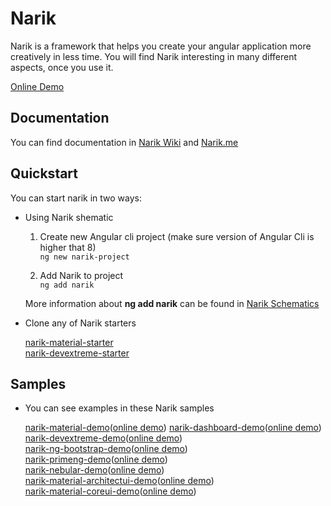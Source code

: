 # Narik

Narik is a framework that helps you create your angular application more creatively in less time. You will find Narik interesting in many different aspects, once you use it.  

[Online Demo](http://narik.me/demo/app)

## Documentation

You can find documentation in  [Narik Wiki](https://github.com/NarikMe/narik-angular/wiki)
and [Narik.me](http://narik.me)

## Quickstart

You can start narik in two ways:

- Using Narik  shematic
    1. Create new Angular cli project  (make sure version of Angular Cli is higher that 8)  
    `
    ng new narik-project
    `
   
    1. Add Narik to project  
    `
    ng add narik
    `

    More information about **ng add narik** can be found in [Narik Schematics](https://github.com/NarikMe/narik-angular/wiki/19.-Narik-Schematics)
- Clone any of Narik starters 

    [narik-material-starter](https://github.com/NarikMe/narik-material-starter)   
    [narik-devextreme-starter](https://github.com/NarikMe/narik-devextreme-starter)     

## Samples

- You can see examples in these Narik samples

    [narik-material-demo](https://github.com/NarikMe/narik-material-demo)([online demo](http://narik.me/demo/app)) 
    [narik-dashboard-demo](https://github.com/NarikMe/narik-dashboard-sample)([online demo](http://narik.me/demo/dashboard))    
    [narik-devextreme-demo](https://github.com/NarikMe/narik-devextreme-demo)([online demo](http://narik.me/demo/app-devextreme/))    
    [narik-ng-bootstrap-demo](https://github.com/NarikMe/narik-ng-bootstrap-demo)([online demo](http://narik.me/demo/app-ng-bootstrap/))  
    [narik-primeng-demo](https://github.com/NarikMe/narik-primeng-demo)([online demo](http://narik.me/demo/app-primeng/))    
    [narik-nebular-demo](https://github.com/NarikMe/narik-nebular-demo)([online demo](http://narik.me/demo/app-nebular/))  
    [narik-material-architectui-demo](https://github.com/NarikMe/narik-material-demo-architectui-admin-template)([online demo](http://narik.me/demo/app-material-architectui/))  
    [narik-material-coreui-demo](https://github.com/NarikMe/narik-material-demo-coreui-admin-template)([online demo](http://narik.me/demo/app-material-coreui/))  
